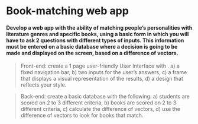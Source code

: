 # Book-matching web app

#### Develop a web app with the ability of matching people’s personalities with literature genres and specific books, using a basic form in which you will have to ask 2 questions with different types of inputs. This information must be entered on a basic database where a decision is going to be made and displayed on the screen, based on a difference of vectors. 

> Front-end: create a 1 page user-friendly User Interface with
. a) a fixed navigation bar,
  b) two inputs for the user’s answers,
  c) a frame that displays a visual representation of the results,
d) a design that reflects your style. 

> Back-end: create a basic database with the following:
> a) students are scored on 2 to 3 different criteria,
> b) books are scored on 2 to 3 different criteria,
> c) calculate the difference of vectors,
> d) use the difference of vectors to look for books that match.
